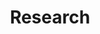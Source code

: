 ---
title: "Research"
type: landing

sections:
  - block: markdown
    id: papers
    content:
      title: "Publications"
      text: |-
        <small>(* denotes equal authorship.)</small>
        <div class="space-y-6">

        <!-- Paper 1 -->
        <div class="space-y-0.5">
          <p class="hanging-indent mb-0">
            * Kubitz, G., Page, L., & Wan, H. (2025). Momentum in contests and its underlying
            behavioral mechanisms. <em>Economic Theory</em>, <em>79</em>(1), 301–340.
            <a href="https://doi.org/10.1007/s00199-024-01557-w" class="underline"
            target="_blank"
            rel="noopener noreferrer">
              https://doi.org/10.1007/s00199-024-01557-w
            </a>
          </p>

          <details class="mt-1">
            <summary class="inline-flex items-center gap-2 rounded-md border border-gray-400 px-2 py-0.5 text-xs font-medium cursor-pointer hover:bg-gray-100">
              Abstract
            </summary>
            <div class="mt-1 pl-2 text-sm text-black leading-snug">
              We investigate the existence and nature of momentum in performance in contests and whether momentum arises for reasons in part unrelated to rational strategies in contests. To address this question, we look at a setting where strategic considerations should not generate momentum: a sequence of two rounds of independent contests. We show that if we relax the assumption of payoff maximizing agents, positive momentum (success tends to be followed by more success) or negative momentum (success tends to be followed by less success) can arise through several behavioral mechanisms that have, until now, not been widely considered in the literature. We examine these predictions in an experiment. Using random variations in the participants’ winning chances in a first contest to identify the causal effect of success on later performance, we find that a positive momentum exists. Using several experimental conditions which modulate the effect of the different possible mechanisms, we find that the pattern of momentum is most compatible with players having adaptive preferences, whereby they may gain or lose interest in the second contest after respectively winning or losing the first one. These results suggest that standard models of contests do not fully capture the behavioral dynamics existing in competitive settings.
            </div>
          </details>
        </div>

        </div>
    design:
      css_class: "px-0 sm:px-6"
---